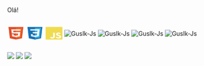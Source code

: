 
Olá! 




<div style="display: inline_block"><br>
 <img align="center" alt="Guslk-HTML" height="30" width="40" src="https://raw.githubusercontent.com/devicons/devicon/master/icons/html5/html5-original.svg">
 <img align="center" alt="Guslk-CSS" height="30" width="40" src="https://raw.githubusercontent.com/devicons/devicon/master/icons/css3/css3-original.svg">
 <img align="center" alt="Guslk-Js" height="30" width="40" src="https://raw.githubusercontent.com/devicons/devicon/master/icons/javascript/javascript-plain.svg">
 <img align="center" alt="Guslk-Js" height="30" width="40" src="https://cdn.jsdelivr.net/gh/devicons/devicon@latest/icons/nodejs/nodejs-original.svg" />        
 <img align="center" alt="Guslk-Js" height="30" width="40" src="https://cdn.jsdelivr.net/gh/devicons/devicon@latest/icons/mysql/mysql-original-wordmark.svg" />        
 <img align="center" alt="Guslk-Js" height="30" width="40" src="https://cdn.jsdelivr.net/gh/devicons/devicon@latest/icons/cplusplus/cplusplus-original.svg" />
 <img align="center" alt="Guslk-Js" height="30" width="40" src="https://cdn.jsdelivr.net/gh/devicons/devicon@latest/icons/csharp/csharp-original.svg" />
          
 </div>
 

##
<a href = "mailto:gustavolukas27@gmail.com"><img src="https://img.shields.io/badge/-Gmail-%23333?style=for-the-badge&logo=gmail&logoColor=white" target="_blank"></a>
 <a href="https://instagram.com/Guslk_" target="_blank"><img src="https://img.shields.io/badge/-Instagram-%23E4405F?style=for-the-badge&logo=instagram&logoColor=white" target="_blank"></a>
<a href="https://www.linkedin.com/in/gustavo-moreira-8949a9260/" target="_blank"><img src="https://img.shields.io/badge/-LinkedIn-%230077B5?style=for-the-badge&logo=linkedin&logoColor=white" target="_blank"></a>

